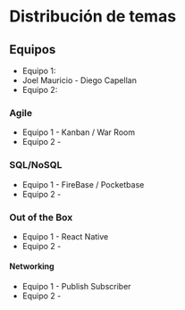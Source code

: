 # Distribución de temas

## Equipos

- Equipo 1:
- Joel Mauricio - Diego Capellan
- Equipo 2:

### Agile

- Equipo 1 - Kanban / War Room
- Equipo 2 -

### SQL/NoSQL

- Equipo 1 - FireBase / Pocketbase
- Equipo 2 -

### Out of the Box

- Equipo 1 - React Native
- Equipo 2 -

#### Networking

- Equipo 1 - Publish Subscriber
- Equipo 2 -
